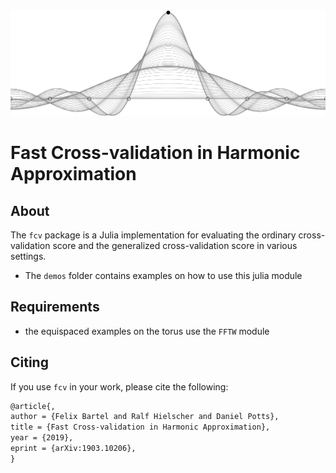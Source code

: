 <img src="./fcv.svg">

# Fast Cross-validation in Harmonic Approximation

## About

The `fcv` package is a Julia implementation for evaluating the ordinary cross-validation score and the generalized cross-validation score in various settings.
 * The `demos` folder contains examples on how to use this julia module


## Requirements

 * the equispaced examples on the torus use the `FFTW` module

## Citing

If you use `fcv` in your work, please cite the following:

```tex
@article{,
author = {Felix Bartel and Ralf Hielscher and Daniel Potts},
title = {Fast Cross-validation in Harmonic Approximation},
year = {2019},
eprint = {arXiv:1903.10206},
}
```
